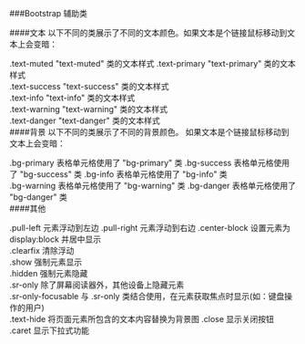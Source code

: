 ###Bootstrap 辅助类

####文本
以下不同的类展示了不同的文本颜色。如果文本是个链接鼠标移动到文本上会变暗：

.text-muted	"text-muted" 类的文本样式	
.text-primary	"text-primary" 类的文本样式	
.text-success	"text-success" 类的文本样式	
.text-info	"text-info" 类的文本样式	
.text-warning	"text-warning" 类的文本样式	
.text-danger	"text-danger" 类的文本样式	
####背景
以下不同的类展示了不同的背景颜色。 如果文本是个链接鼠标移动到文本上会变暗：

.bg-primary	表格单元格使用了 "bg-primary" 类	
.bg-success	表格单元格使用了 "bg-success" 类	
.bg-info	表格单元格使用了 "bg-info" 类	
.bg-warning	表格单元格使用了 "bg-warning" 类	
.bg-danger	表格单元格使用了 "bg-danger" 类	
####其他

.pull-left	元素浮动到左边	
.pull-right	元素浮动到右边	
.center-block	设置元素为 display:block 并居中显示	
.clearfix	清除浮动	
.show	强制元素显示	
.hidden	强制元素隐藏	
.sr-only	除了屏幕阅读器外，其他设备上隐藏元素	
.sr-only-focusable	与 .sr-only 类结合使用，在元素获取焦点时显示(如：键盘操作的用户)	
.text-hide	将页面元素所包含的文本内容替换为背景图	
.close	显示关闭按钮	
.caret	显示下拉式功能